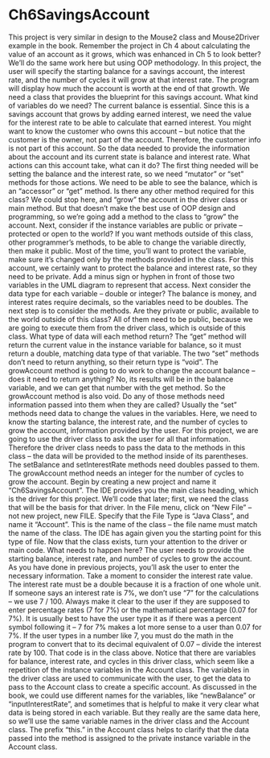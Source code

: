 # Ch6SavingsAccount
This project is very similar in design to the Mouse2 class and Mouse2Driver example in the book.  Remember the project in Ch 4 about calculating the value of an account as it grows, which was enhanced in Ch 5 to look better? We’ll do the same work here but using OOP methodology.  In this project, the user will specify the starting balance for a savings account, the interest rate, and the number of cycles it will grow at that interest rate. The program will display how much the account is worth at the end of that growth.  We need a class that provides the blueprint for this savings account. What kind of variables do we need? The current balance is essential. Since this is a savings account that grows by adding earned interest, we need the value for the interest rate to be able to calculate that earned interest. You might want to know the customer who owns this account – but notice that the customer is the owner, not part of the account. Therefore, the customer info is not part of this account. So the data needed to provide the information about the account and its current state is balance and interest rate. What actions can this account take, what can it do? The first thing needed will be setting the balance and the interest rate, so we need “mutator” or “set” methods for those actions. We need to be able to see the balance, which is an “accessor” or “get” method. Is there any other method required for this class? We could stop here, and “grow” the account in the driver class or main method. But that doesn’t make the best use of OOP design and programming, so we’re going add a method to the class to “grow” the account.  Next, consider if the instance variables are public or private – protected or open to the world? If you want methods outside of this class, other programmer’s methods, to be able to change the variable directly, then make it public. Most of the time, you’ll want to protect the variable, make sure it’s changed only by the methods provided in the class. For this account, we certainly want to protect the balance and interest rate, so they need to be private. Add a minus sign or hyphen in front of those two variables in the UML diagram to represent that access. Next consider the data type for each variable – double or integer? The balance is money, and interest rates require decimals, so the variables need to be doubles.  The next step is to consider the methods. Are they private or public, available to the world outside of this class? All of them need to be public, because we are going to execute them from the driver class, which is outside of this class. What type of data will each method return? The “get” method will return the current value in the instance variable for balance, so it must return a double, matching data type of that variable. The two “set” methods don’t need to return anything, so their return type is “void”. The growAccount method is going to do work to change the account balance – does it need to return anything? No, its results will be in the balance variable, and we can get that number with the get method. So the growAccount method is also void.  Do any of those methods need information passed into them when they are called? Usually the “set” methods need data to change the values in the variables. Here, we need to know the starting balance, the interest rate, and the number of cycles to grow the account, information provided by the user. For this project, we are going to use the driver class to ask the user for all that information. Therefore the driver class needs to pass the data to the methods in this class – the data will be provided to the method inside of its parentheses. The setBalance and setInterestRate methods need doubles passed to them. The growAccount method needs an integer for the number of cycles to grow the account.  Begin by creating a new project and name it “Ch6SavingsAccount”. The IDE provides you the main class heading, which is the driver for this project. We’ll code that later; first, we need the class that will be the basis for that driver.  In the File menu, click on “New File” – not new project, new FILE. Specify that the File Type is “Java Class”, and name it “Account”. This is the name of the class – the file name must match the name of the class. The IDE has again given you the starting point for this type of file.  Now that the class exists, turn your attention to the driver or main code. What needs to happen here? The user needs to provide the starting balance, interest rate, and number of cycles to grow the account. As you have done in previous projects, you’ll ask the user to enter the necessary information.  Take a moment to consider the interest rate value. The interest rate must be a double because it is a fraction of one whole unit. If someone says an interest rate is 7%, we don’t use “7” for the calculations – we use 7 / 100. Always make it clear to the user if they are supposed to enter percentage rates (7 for 7%) or the mathematical percentage (0.07 for 7%). It is usually best to have the user type it as if there was a percent symbol following it – 7 for 7% makes a lot more sense to a user than 0.07 for 7%. If the user types in a number like 7, you must do the math in the program to convert that to its decimal equivalent of 0.07 – divide the interest rate by 100. That code is in the class above.  Notice that there are variables for balance, interest rate, and cycles in this driver class, which seem like a repetition of the instance variables in the Account class. The variables in the driver class are used to communicate with the user, to get the data to pass to the Account class to create a specific account. As discussed in the book, we could use different names for the variables, like “newBalance” or “inputInterestRate”, and sometimes that is helpful to make it very clear what data is being stored in each variable. But they really are the same data here, so we’ll use the same variable names in the driver class and the Account class. The prefix “this.” in the Account class helps to clarify that the data passed into the method is assigned to the private instance variable in the Account class.
